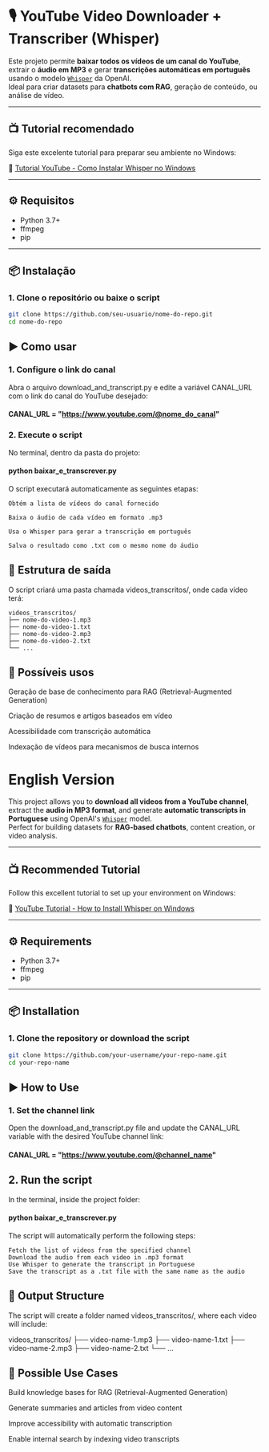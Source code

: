 # 🎙️ YouTube Video Downloader + Transcriber (Whisper)

Este projeto permite **baixar todos os vídeos de um canal do YouTube**, extrair o **áudio em MP3** e gerar **transcrições automáticas em português** usando o modelo [`Whisper`](https://github.com/openai/whisper) da OpenAI.  
Ideal para criar datasets para **chatbots com RAG**, geração de conteúdo, ou análise de vídeo.

---

## 📺 Tutorial recomendado

Siga este excelente tutorial para preparar seu ambiente no Windows:

🔗 [Tutorial YouTube - Como Instalar Whisper no Windows](https://www.youtube.com/watch?v=G6sOzBmxrLM&ab_channel=TheBinaryBrainiac)

---

## ⚙️ Requisitos

- Python 3.7+
- ffmpeg
- pip

---

## 📦 Instalação

### 1. Clone o repositório ou baixe o script

```bash
git clone https://github.com/seu-usuario/nome-do-repo.git
cd nome-do-repo
```
## ▶️ Como usar

### 1. Configure o link do canal

Abra o arquivo download_and_transcript.py e edite a variável CANAL_URL com o link do canal do YouTube desejado:

#### CANAL_URL = "https://www.youtube.com/@nome_do_canal"

### 2. Execute o script

No terminal, dentro da pasta do projeto:

#### python baixar_e_transcrever.py

O script executará automaticamente as seguintes etapas:

    Obtém a lista de vídeos do canal fornecido

    Baixa o áudio de cada vídeo em formato .mp3

    Usa o Whisper para gerar a transcrição em português

    Salva o resultado como .txt com o mesmo nome do áudio

## 📁 Estrutura de saída
O script criará uma pasta chamada videos_transcritos/, onde cada vídeo terá:

    videos_transcritos/
    ├── nome-do-video-1.mp3
    ├── nome-do-video-1.txt
    ├── nome-do-video-2.mp3
    ├── nome-do-video-2.txt
    └── ...

## 🧠 Possíveis usos
Geração de base de conhecimento para RAG (Retrieval-Augmented Generation)

Criação de resumos e artigos baseados em vídeo

Acessibilidade com transcrição automática

Indexação de vídeos para mecanismos de busca internos


# English Version

This project allows you to **download all videos from a YouTube channel**, extract the **audio in MP3 format**, and generate **automatic transcripts in Portuguese** using OpenAI's [`Whisper`](https://github.com/openai/whisper) model.  
Perfect for building datasets for **RAG-based chatbots**, content creation, or video analysis.

---

## 📺 Recommended Tutorial

Follow this excellent tutorial to set up your environment on Windows:

🔗 [YouTube Tutorial - How to Install Whisper on Windows](https://www.youtube.com/watch?v=G6sOzBmxrLM&ab_channel=TheBinaryBrainiac)

---

## ⚙️ Requirements

- Python 3.7+
- ffmpeg
- pip

---

## 📦 Installation

### 1. Clone the repository or download the script

```bash
git clone https://github.com/your-username/your-repo-name.git
cd your-repo-name
```

## ▶️ How to Use
### 1. Set the channel link
Open the download_and_transcript.py file and update the CANAL_URL variable with the desired YouTube channel link:

#### CANAL_URL = "https://www.youtube.com/@channel_name"

## 2. Run the script
In the terminal, inside the project folder:

#### python baixar_e_transcrever.py

The script will automatically perform the following steps:

    Fetch the list of videos from the specified channel
    Download the audio from each video in .mp3 format
    Use Whisper to generate the transcript in Portuguese
    Save the transcript as a .txt file with the same name as the audio

## 📁 Output Structure

The script will create a folder named videos_transcritos/, where each video will include:

videos_transcritos/
├── video-name-1.mp3
├── video-name-1.txt
├── video-name-2.mp3
├── video-name-2.txt
└── ...

## 🧠 Possible Use Cases

Build knowledge bases for RAG (Retrieval-Augmented Generation)

Generate summaries and articles from video content

Improve accessibility with automatic transcription

Enable internal search by indexing video transcripts






